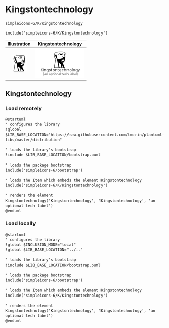 # Kingstontechnology


```text
simpleicons-6/K/Kingstontechnology
```

```text
include('simpleicons-6/K/Kingstontechnology')
```



| Illustration | Kingstontechnology |
| :---: | :---: |
| ![illustration for Illustration](../../simpleicons-6/K/Kingstontechnology.png) | ![illustration for Kingstontechnology](../../simpleicons-6/K/Kingstontechnology.Local.png) |




## Kingstontechnology

### Load remotely
```plantuml
@startuml
' configures the library
!global $LIB_BASE_LOCATION="https://raw.githubusercontent.com/tmorin/plantuml-libs/master/distribution"

' loads the library's bootstrap
!include $LIB_BASE_LOCATION/bootstrap.puml

' loads the package bootstrap
include('simpleicons-6/bootstrap')

' loads the Item which embeds the element Kingstontechnology
include('simpleicons-6/K/Kingstontechnology')

' renders the element
Kingstontechnology('Kingstontechnology', 'Kingstontechnology', 'an optional tech label')
@enduml
```

### Load locally
```plantuml
@startuml
' configures the library
!global $INCLUSION_MODE="local"
!global $LIB_BASE_LOCATION="../.."

' loads the library's bootstrap
!include $LIB_BASE_LOCATION/bootstrap.puml

' loads the package bootstrap
include('simpleicons-6/bootstrap')

' loads the Item which embeds the element Kingstontechnology
include('simpleicons-6/K/Kingstontechnology')

' renders the element
Kingstontechnology('Kingstontechnology', 'Kingstontechnology', 'an optional tech label')
@enduml
```


